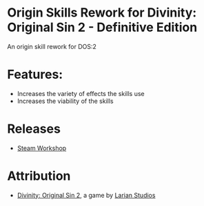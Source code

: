 Origin Skills Rework for Divinity: Original Sin 2 - Definitive Edition
=======
An origin skill rework for DOS:2

# Features:
* Increases the variety of effects the skills use
* Increases the viability of the skills

# Releases
* [Steam Workshop](https://steamcommunity.com/sharedfiles/filedetails/?id=2038169554) 

# Attribution
- [Divinity: Original Sin 2](http://store.steampowered.com/app/435150/Divinity_Original_Sin_2/), a game by [Larian Studios](http://larian.com/)
